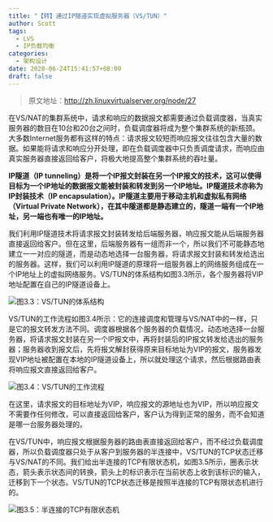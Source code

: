```yaml
---
title: "【转】通过IP隧道实现虚拟服务器（VS/TUN）"
author: Scott
tags:
  - LVS
  - IP负载均衡
categories: 
  - 架构设计
date: 2020-06-24T15:41:57+08:00
draft: false
---
```


> 原文地址：http://zh.linuxvirtualserver.org/node/27

在VS/NAT的集群系统中，请求和响应的数据报文都需要通过负载调度器，当真实服务器的数目在10台和20台之间时，负载调度器将成为整个集群系统的新瓶颈。大多数Internet服务都有这样的特点：请求报文较短而响应报文往往包含大量的数据。如果能将请求和响应分开处理，即在负载调度器中只负责调度请求，而响应由真实服务器直接返回给客户，将极大地提高整个集群系统的吞吐量。



**IP隧道（IP tunneling）是将一个IP报文封装在另一个IP报文的技术，这可以使得目标为一个IP地址的数据报文能被封装和转发到另一个IP地址。IP隧道技术亦称为IP封装技术（IP encapsulation）。IP隧道主要用于移动主机和虚拟私有网络（Virtual Private Network），在其中隧道都是静态建立的，隧道一端有一个IP地址，另一端也有唯一的IP地址。**



我们利用IP隧道技术将请求报文封装转发给后端服务器，响应报文能从后端服务器直接返回给客户。但在这里，后端服务器有一组而非一个，所以我们不可能静态地建立一一对应的隧道，而是动态地选择一台服务器，将请求报文封装和转发给选出的服务器。这样，我们可以利用IP隧道的原理将一组服务器上的网络服务组成在一个IP地址上的虚拟网络服务。VS/TUN的体系结构如图3.3所示，各个服务器将VIP地址配置在自己的IP隧道设备上。

![图3.3：VS/TUN的体系结构](https://blog-1252438081.cos.ap-shanghai.myqcloud.com/img/vs-tun.jpg)

VS/TUN的工作流程如图3.4所示：它的连接调度和管理与VS/NAT中的一样，只是它的报文转发方法不同。调度器根据各个服务器的负载情况，动态地选择一台服务器，将请求报文封装在另一个IP报文中，再将封装后的IP报文转发给选出的服务器；服务器收到报文后，先将报文解封获得原来目标地址为VIP的报文，服务器发现VIP地址被配置在本地的IP隧道设备上，所以就处理这个请求，然后根据路由表将响应报文直接返回给客户。

![图3.4：VS/TUN的工作流程](https://blog-1252438081.cos.ap-shanghai.myqcloud.com/img/vs-tun-flow.jpg)

在这里，请求报文的目标地址为VIP，响应报文的源地址也为VIP，所以响应报文不需要作任何修改，可以直接返回给客户，客户认为得到正常的服务，而不会知道是哪一台服务器处理的。

在VS/TUN中，响应报文根据服务器的路由表直接返回给客户，而不经过负载调度器，所以负载调度器只处于从客户到服务器的半连接中，VS/TUN的TCP状态迁移与VS/NAT的不同。我们给出半连接的TCP有限状态机，如图3.5所示，圈表示状态，箭头表示状态间的转换，箭头上的标识表示在当前状态上收到该标识的输入，迁移到下一个状态。VS/TUN的TCP状态迁移是按照半连接的TCP有限状态机进行的。

![图3.5：半连接的TCP有限状态机](https://blog-1252438081.cos.ap-shanghai.myqcloud.com/img/half-conn-state-trans.jpg)